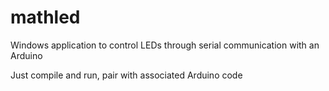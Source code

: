 # mathled
Windows application to control LEDs through serial communication with an Arduino


Just compile and run, pair with associated Arduino code
